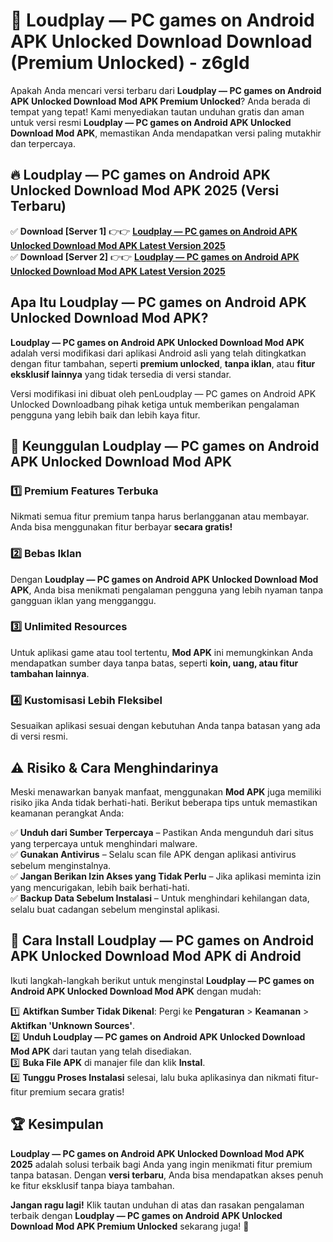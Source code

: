 # 🎯 Loudplay — PC games on Android APK Unlocked Download  Download (Premium Unlocked) -  z6gld

Apakah Anda mencari versi terbaru dari **Loudplay — PC games on Android APK Unlocked Download Mod APK Premium Unlocked**? Anda berada di tempat yang tepat! Kami menyediakan tautan unduhan gratis dan aman untuk versi resmi **Loudplay — PC games on Android APK Unlocked Download Mod APK**, memastikan Anda mendapatkan versi paling mutakhir dan terpercaya.

## 🔥 Loudplay — PC games on Android APK Unlocked Download Mod APK 2025 (Versi Terbaru)

✅ **Download [Server 1]** 👉👉 [**Loudplay — PC games on Android APK Unlocked Download Mod APK Latest Version 2025**](https://momento.my/?title=Loudplay_—_PC_games_on_Android_APK_Unlocked_Download)  
✅ **Download [Server 2]** 👉👉 [**Loudplay — PC games on Android APK Unlocked Download Mod APK Latest Version 2025**](https://momento.my/?title=Loudplay_—_PC_games_on_Android_APK_Unlocked_Download)  

## Apa Itu Loudplay — PC games on Android APK Unlocked Download Mod APK?

**Loudplay — PC games on Android APK Unlocked Download Mod APK** adalah versi modifikasi dari aplikasi Android asli yang telah ditingkatkan dengan fitur tambahan, seperti **premium unlocked**, **tanpa iklan**, atau **fitur eksklusif lainnya** yang tidak tersedia di versi standar.

Versi modifikasi ini dibuat oleh penLoudplay — PC games on Android APK Unlocked Downloadbang pihak ketiga untuk memberikan pengalaman pengguna yang lebih baik dan lebih kaya fitur.

## 🎯 Keunggulan Loudplay — PC games on Android APK Unlocked Download Mod APK

### 1️⃣ Premium Features Terbuka
Nikmati semua fitur premium tanpa harus berlangganan atau membayar. Anda bisa menggunakan fitur berbayar **secara gratis!**

### 2️⃣ Bebas Iklan
Dengan **Loudplay — PC games on Android APK Unlocked Download Mod APK**, Anda bisa menikmati pengalaman pengguna yang lebih nyaman tanpa gangguan iklan yang mengganggu.

### 3️⃣ Unlimited Resources
Untuk aplikasi game atau tool tertentu, **Mod APK** ini memungkinkan Anda mendapatkan sumber daya tanpa batas, seperti **koin, uang, atau fitur tambahan lainnya**.

### 4️⃣ Kustomisasi Lebih Fleksibel
Sesuaikan aplikasi sesuai dengan kebutuhan Anda tanpa batasan yang ada di versi resmi.

## ⚠️ Risiko & Cara Menghindarinya

Meski menawarkan banyak manfaat, menggunakan **Mod APK** juga memiliki risiko jika Anda tidak berhati-hati. Berikut beberapa tips untuk memastikan keamanan perangkat Anda:

✅ **Unduh dari Sumber Terpercaya** – Pastikan Anda mengunduh dari situs yang terpercaya untuk menghindari malware.  
✅ **Gunakan Antivirus** – Selalu scan file APK dengan aplikasi antivirus sebelum menginstalnya.  
✅ **Jangan Berikan Izin Akses yang Tidak Perlu** – Jika aplikasi meminta izin yang mencurigakan, lebih baik berhati-hati.  
✅ **Backup Data Sebelum Instalasi** – Untuk menghindari kehilangan data, selalu buat cadangan sebelum menginstal aplikasi.

## 📌 Cara Install Loudplay — PC games on Android APK Unlocked Download Mod APK di Android

Ikuti langkah-langkah berikut untuk menginstal **Loudplay — PC games on Android APK Unlocked Download Mod APK** dengan mudah:

1️⃣ **Aktifkan Sumber Tidak Dikenal**: Pergi ke **Pengaturan** > **Keamanan** > **Aktifkan 'Unknown Sources'**.  
2️⃣ **Unduh Loudplay — PC games on Android APK Unlocked Download Mod APK** dari tautan yang telah disediakan.  
3️⃣ **Buka File APK** di manajer file dan klik **Instal**.  
4️⃣ **Tunggu Proses Instalasi** selesai, lalu buka aplikasinya dan nikmati fitur-fitur premium secara gratis!

## 🏆 Kesimpulan

**Loudplay — PC games on Android APK Unlocked Download Mod APK 2025** adalah solusi terbaik bagi Anda yang ingin menikmati fitur premium tanpa batasan. Dengan **versi terbaru**, Anda bisa mendapatkan akses penuh ke fitur eksklusif tanpa biaya tambahan.

**Jangan ragu lagi!** Klik tautan unduhan di atas dan rasakan pengalaman terbaik dengan **Loudplay — PC games on Android APK Unlocked Download Mod APK Premium Unlocked** sekarang juga! 🚀
